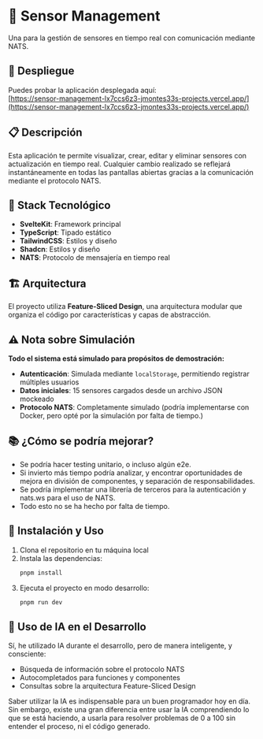 # 📡 Sensor Management

Una para la gestión de sensores en tiempo real con comunicación mediante NATS.

## 🚢 Despliegue

Puedes probar la aplicación desplegada aquí:  
[https://sensor-management-lx7ccs6z3-jmontes33s-projects.vercel.app/](https://sensor-management-lx7ccs6z3-jmontes33s-projects.vercel.app/)

## 📋 Descripción

Esta aplicación te permite visualizar, crear, editar y eliminar sensores con actualización en tiempo real. Cualquier cambio realizado se reflejará instantáneamente en todas las pantallas abiertas gracias a la comunicación mediante el protocolo NATS.

## 🔧 Stack Tecnológico

- **SvelteKit**: Framework principal
- **TypeScript**: Tipado estático
- **TailwindCSS**: Estilos y diseño
- **Shadcn**: Estilos y diseño
- **NATS**: Protocolo de mensajería en tiempo real

## 🏗️ Arquitectura

El proyecto utiliza **Feature-Sliced Design**, una arquitectura modular que organiza el código por características y capas de abstracción.

## ⚠️ Nota sobre Simulación

**Todo el sistema está simulado para propósitos de demostración:**

- **Autenticación**: Simulada mediante `localStorage`, permitiendo registrar múltiples usuarios
- **Datos iniciales**: 15 sensores cargados desde un archivo JSON mockeado
- **Protocolo NATS**: Completamente simulado (podría implementarse con Docker, pero opté por la simulación por falta de tiempo.)

## 📚 ¿Cómo se podría mejorar?

- Se podría hacer testing unitario, o incluso algún e2e.
- Si invierto más tiempo podría analizar, y encontrar oportunidades de mejora en división de componentes, y separación de responsabilidades.
- Se podría implementar una librería de terceros para la autenticación y nats.ws para el uso de NATS.
- Todo esto no se ha hecho por falta de tiempo.

## 🚀 Instalación y Uso

1. Clona el repositorio en tu máquina local
2. Instala las dependencias:
   ```bash
   pnpm install
   ```
3. Ejecuta el proyecto en modo desarrollo:
   ```bash
   pnpm run dev
   ```

## 🤖 Uso de IA en el Desarrollo

Sí, he utilizado IA durante el desarrollo, pero de manera inteligente, y consciente:

- Búsqueda de información sobre el protocolo NATS
- Autocompletados para funciones y componentes
- Consultas sobre la arquitectura Feature-Sliced Design

Saber utilizar la IA es indispensable para un buen programador hoy en día. Sin embargo, existe una gran diferencia entre usar la IA comprendiendo lo que se está haciendo, a usarla para resolver problemas de 0 a 100 sin entender el proceso, ni el código generado.
